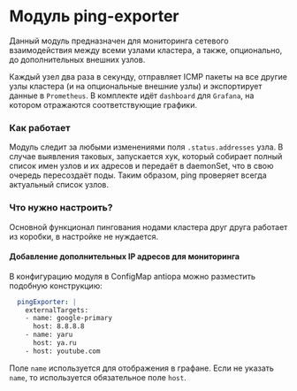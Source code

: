 Модуль ping-exporter
==========================

Данный модуль предназначен для мониторинга сетевого взаимодействия между всеми узлами кластера, а также, опционально, до дополнительных внешних узлов.

Каждый узел два раза в секунду, отправляет ICMP пакеты на все другие узлы кластера (и на опциональные внешние узлы) и экспортирует данные в `Prometheus`.
В комплекте идёт `dashboard` для `Grafana`, на котором отражаются соответствующие графики.

### Как работает

Mодуль следит за любыми изменениями поля `.status.addresses` узла. В случае выявления таковых,
запускается хук, который собирает полный список имен узлов и их адресов и передаёт в daemonSet, что в свою очередь пересоздаёт поды.
Таким образом, ping проверяет всегда актуальный список узлов.

### Что нужно настроить?

Основной функционал пингования нодами кластера друг друга работает из коробки, в настройке не нуждается.

#### Добавление дополнительных IP адресов для мониторинга

В конфигурацию модуля в ConfigMap antiopa можно разместить подобную конструкцию:
```yaml
  pingExporter: |
    externalTargets:
    - name: google-primary
      host: 8.8.8.8
    - name: yaru
      host: ya.ru
    - host: youtube.com
```

Поле `name` используется для отображения в графане. Если не указать `name`, то используется обязательное поле `host`.
